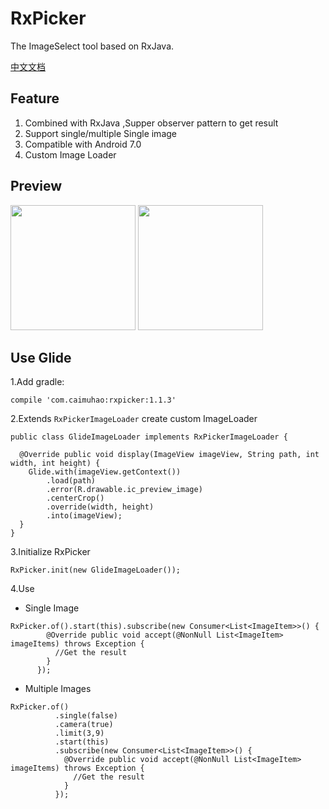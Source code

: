 # RxPicker
The ImageSelect tool based on RxJava.

[中文文档](./README_CN.md)

## Feature

1. Combined with RxJava ,Supper observer pattern to get result
2. Support single/multiple Single image
3. Compatible with Android 7.0
4. Custom Image Loader


## Preview

<image src="./image/1.png" width="200px"/> <image src="./image/2.png" width="200px"/> 

## Use Glide

1.Add gradle:

```
compile 'com.caimuhao:rxpicker:1.1.3'
```

2.Extends `RxPickerImageLoader` create custom  ImageLoader

```
public class GlideImageLoader implements RxPickerImageLoader {

  @Override public void display(ImageView imageView, String path, int width, int height) {
    Glide.with(imageView.getContext())
        .load(path)
        .error(R.drawable.ic_preview_image)
        .centerCrop()
        .override(width, height)
        .into(imageView);
  }
}
```

3.Initialize RxPicker

```
RxPicker.init(new GlideImageLoader());
```

4.Use

-  Single Image

```
RxPicker.of().start(this).subscribe(new Consumer<List<ImageItem>>() {
        @Override public void accept(@NonNull List<ImageItem> imageItems) throws Exception {
          //Get the result
        }
      });
```

- Multiple Images

```
RxPicker.of()
          .single(false)
          .camera(true)
          .limit(3,9)
          .start(this)
          .subscribe(new Consumer<List<ImageItem>>() {
            @Override public void accept(@NonNull List<ImageItem> imageItems) throws Exception {
              //Get the result
            }
          });
```